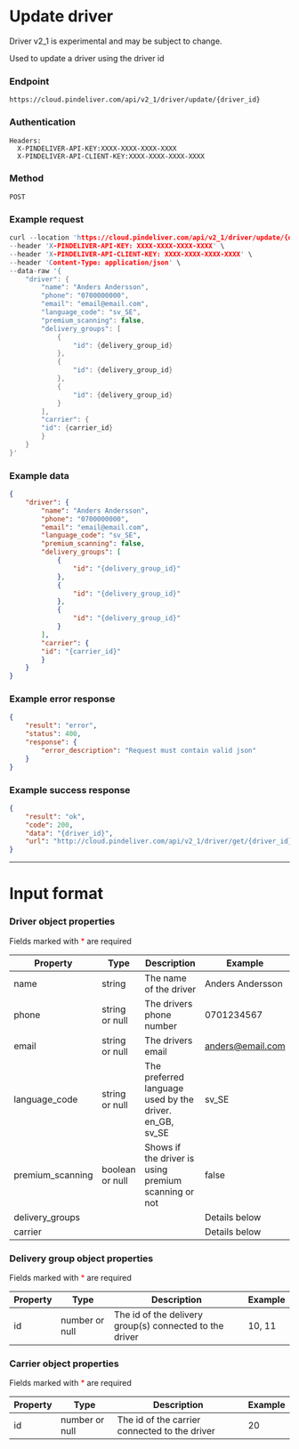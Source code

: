 # Update driver

Driver v2_1 is experimental and may be subject to change.

Used to update a driver using the driver id

### Endpoint
```
https://cloud.pindeliver.com/api/v2_1/driver/update/{driver_id}
```

### Authentication
```
Headers:
  X-PINDELIVER-API-KEY:XXXX-XXXX-XXXX-XXXX
  X-PINDELIVER-API-CLIENT-KEY:XXXX-XXXX-XXXX-XXXX
```

### Method
```
POST
```

### Example request
```C
curl --location 'https://cloud.pindeliver.com/api/v2_1/driver/update/{driver_id}' \
--header 'X-PINDELIVER-API-KEY: XXXX-XXXX-XXXX-XXXX' \
--header 'X-PINDELIVER-API-CLIENT-KEY: XXXX-XXXX-XXXX-XXXX' \
--header 'Content-Type: application/json' \
--data-raw '{
    "driver": {
        "name": "Anders Andersson",
        "phone": "0700000000",
        "email": "email@email.com",
        "language_code": "sv_SE",
        "premium_scanning": false,
        "delivery_groups": [
            {
                "id": {delivery_group_id}
            },
            {
                "id": {delivery_group_id}
            },
            {
                "id": {delivery_group_id}
            }
        ],
        "carrier": {
        "id": {carrier_id}
        }
    }
}'
```

### Example data
```JSON
{
    "driver": {
        "name": "Anders Andersson",
        "phone": "0700000000",
        "email": "email@email.com",
        "language_code": "sv_SE",
        "premium_scanning": false,
        "delivery_groups": [
            {
                "id": "{delivery_group_id}"
            },
            {
                "id": "{delivery_group_id}"
            },
            {
                "id": "{delivery_group_id}"
            }
        ],
        "carrier": {
        "id": "{carrier_id}"
        }
    }
}
```

### Example error response
```JSON
{
    "result": "error",
    "status": 400,
    "response": {
        "error_description": "Request must contain valid json"
    }
}
```

### Example success response
```JSON
{
    "result": "ok",
    "code": 200,
    "data": "{driver_id}",
    "url": "http://cloud.pindeliver.com/api/v2_1/driver/get/{driver_id}"
}
```

---

# Input format

### Driver object properties

Fields marked with <font color='red'>*</font> are required

|Property|Type|Description|Example|
|--------|----|-----------|-------|
|name|string|The name of the driver|Anders Andersson|
|phone|string or null|The drivers phone number|0701234567|
|email|string or null|The drivers email|anders@email.com|
|language_code|string or null|The preferred language used by the driver. en_GB, sv_SE|sv_SE|
|premium_scanning|boolean or null|Shows if the driver is using premium scanning or not|false|
|delivery_groups|||Details below|
|carrier|||Details below|

### Delivery group object properties

Fields marked with <font color='red'>*</font> are required

|Property|Type|Description|Example|
|--------|----|-----------|-------|
|id|number or null|The id of the delivery group(s) connected to the driver|10, 11|

### Carrier object properties

Fields marked with <font color='red'>*</font> are required

|Property|Type|Description|Example|
|--------|----|-----------|-------|
|id|number or null|The id of the carrier connected to the driver|20|
